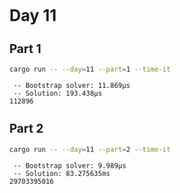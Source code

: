 # Day 11

## Part 1

```bash
cargo run -- --day=11 --part=1 --time-it
```

```text
 -- Bootstrap solver: 11.869µs
 -- Solution: 193.438µs
112896
```

## Part 2

```bash
cargo run -- --day=11 --part=2 --time-it
```

```text
 -- Bootstrap solver: 9.989µs
 -- Solution: 83.275635ms
29703395016
```